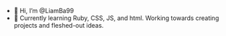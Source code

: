 - 👋 Hi, I’m @LiamBa99
- 👀 Currently learning Ruby, CSS, JS, and html. Working towards creating projects and fleshed-out ideas.

<!---
LiamBa99/LiamBa99 is a ✨ special ✨ repository because its `README.md` (this file) appears on your GitHub profile.
You can click the Preview link to take a look at your changes.
--->
